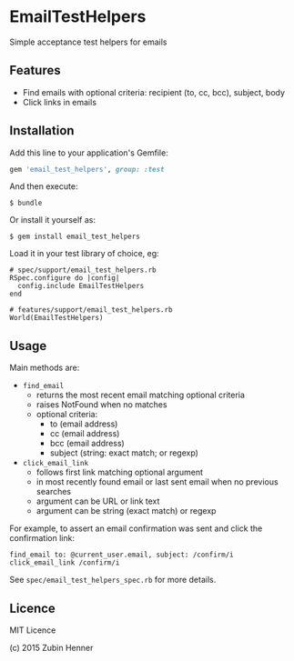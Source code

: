 # EmailTestHelpers

Simple acceptance test helpers for emails

## Features

* Find emails with optional criteria: recipient (to, cc, bcc), subject, body
* Click links in emails

## Installation

Add this line to your application's Gemfile:

```ruby
gem 'email_test_helpers', group: :test
```

And then execute:

    $ bundle

Or install it yourself as:

    $ gem install email_test_helpers

Load it in your test library of choice, eg:

    # spec/support/email_test_helpers.rb
    RSpec.configure do |config|
      config.include EmailTestHelpers
    end

    # features/support/email_test_helpers.rb
    World(EmailTestHelpers)

## Usage

Main methods are:

* `find_email`
  * returns the most recent email matching optional criteria
  * raises NotFound when no matches
  * optional criteria:
    * to (email address)
    * cc (email address)
    * bcc (email address)
    * subject (string: exact match; or regexp)
* `click_email_link`
  * follows first link matching optional argument
  * in most recently found email or last sent email when no previous searches
  * argument can be URL or link text
  * argument can be string (exact match) or regexp

For example, to assert an email confirmation was sent and click the confirmation link:

    find_email to: @current_user.email, subject: /confirm/i
    click_email_link /confirm/i

See `spec/email_test_helpers_spec.rb` for more details.

## Licence

MIT Licence

(c) 2015 Zubin Henner
